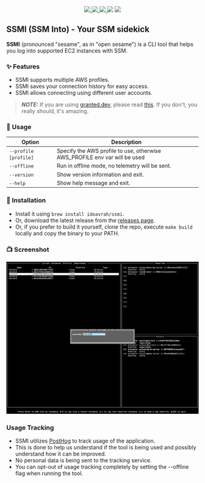 <p align="center">
  <a href="https://github.com/idoavrah/ssmi/releases/latest">
    <img src="https://img.shields.io/github/v/release/idoavrah/ssmi" />
  </a>
  <a href="https://github.com/idoavrah/ssmi/actions/workflows/build-and-release.yaml">
    <img src="https://github.com/idoavrah/ssmi/actions/workflows/build-and-release.yaml/badge.svg" />
  </a>
  <a href="https://goreportcard.com/report/github.com/idoavrah/ssmi">
    <img src="https://goreportcard.com/badge/github.com/idoavrah/ssmi" />
  </a>
  <img src="https://img.shields.io/github/downloads/idoavrah/ssmi/total" />
  <a href="https://github.com/idoavrah/ssmi/blob/main/LICENSE.txt">
    <img src="https://img.shields.io/badge/License-Apache%202.0-blue.svg" />
  </a>
</p>

## SSMI (SSM Into) - Your SSM sidekick

**SSMI** (pronounced "sesame", as in "open sesame") is a CLI tool that helps you log into supported EC2 instances with SSM.

### ✨ Features

- SSMI supports multiple AWS profiles.
- SSMI saves your connection history for easy access.
- SSMI allows connecting using different user accounts.

> **_NOTE:_** If you are using [granted.dev](https://granted.dev), please read [this](https://docs.commonfate.io/granted/recipes/credential-process). If you don't, you really should, it's amazing.

### 🚀 Usage

| Option                 | Description                                                                 |
|------------------------|-----------------------------------------------------------------------------|
| `--profile [profile]`  | Specify the AWS profile to use, otherwise AWS_PROFILE env var will be used  |
| `--offline`            | Run in offline mode, no telemetry will be sent.                             |
| `--version`            | Show version information and exit.                                          |
| `--help`               | Show help message and exit.                                                 |

### 💾 Installation

- Install it using `brew install idoavrah/ssmi`.
- Or, download the latest release from the [releases page](https://github.com/idoavrah/ssmi/releases/latest).
- Or, if you prefer to build it yourself, clone the repo, execute `make build` locally and copy the binary to your PATH.

### 

### 📺 Screenshot

![ssmi-screenshot](screenshot.png)

### Usage Tracking
- SSMI utilizes [PostHog](https://posthog.com) to track usage of the application.
- This is done to help us understand if the tool is being used and possibly understand how it can be improved.
- No personal data is being sent to the tracking service.
- You can opt-out of usage tracking completely by setting the --offline flag when running the tool.
